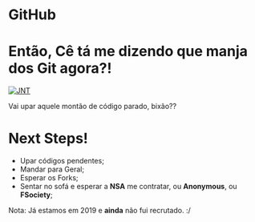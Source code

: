 # GitHub

# Então, Cê tá me dizendo que manja dos Git agora?!
[![JNT](https://i.imgflip.com/116jzg.jpg?a428712)](https://www.linkedin.com/in/jo%C3%A3o-neto/) 

Vai upar aquele montão de código parado, bixão??

# Next Steps!
  - Upar códigos pendentes;
  - Mandar para Geral;
  - Esperar os Forks;
  - Sentar no sofá e esperar a **NSA** me contratar, ou **Anonymous**, ou 
**FSociety**;

Nota: Já estamos em 2019 e **ainda** não fui recrutado. :/

